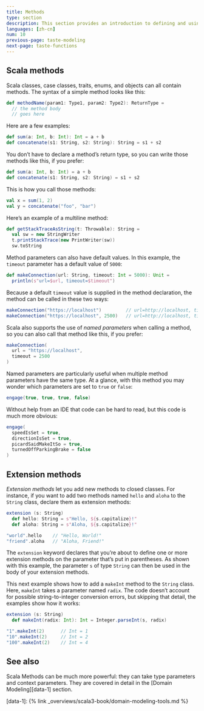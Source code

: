 ```yaml
---
title: Methods
type: section
description: This section provides an introduction to defining and using methods in Scala 3.
languages: [zh-cn]
num: 10
previous-page: taste-modeling
next-page: taste-functions
---
```



## Scala methods

Scala classes, case classes, traits, enums, and objects can all contain methods.
The syntax of a simple method looks like this:

```scala
def methodName(param1: Type1, param2: Type2): ReturnType =
  // the method body
  // goes here
```

Here are a few examples:

```scala
def sum(a: Int, b: Int): Int = a + b
def concatenate(s1: String, s2: String): String = s1 + s2
```

You don’t have to declare a method’s return type, so you can write those methods like this, if you prefer:

```scala
def sum(a: Int, b: Int) = a + b
def concatenate(s1: String, s2: String) = s1 + s2
```

This is how you call those methods:

```scala
val x = sum(1, 2)
val y = concatenate("foo", "bar")
```

Here’s an example of a multiline method:

```scala
def getStackTraceAsString(t: Throwable): String =
  val sw = new StringWriter
  t.printStackTrace(new PrintWriter(sw))
  sw.toString
```

Method parameters can also have default values.
In this example, the `timeout` parameter has a default value of `5000`:

```scala
def makeConnection(url: String, timeout: Int = 5000): Unit =
  println(s"url=$url, timeout=$timeout")
```

Because a default `timeout` value is supplied in the method declaration, the method can be called in these two ways:

```scala
makeConnection("https://localhost")         // url=http://localhost, timeout=5000
makeConnection("https://localhost", 2500)   // url=http://localhost, timeout=2500
```

Scala also supports the use of _named parameters_ when calling a method, so you can also call that method like this, if you prefer:

```scala
makeConnection(
  url = "https://localhost",
  timeout = 2500
)
```

Named parameters are particularly useful when multiple method parameters have the same type.
At a glance, with this method you may wonder which parameters are set to `true` or `false`:

```scala
engage(true, true, true, false)
```

Without help from an IDE that code can be hard to read, but this code is much more obvious:

```scala
engage(
  speedIsSet = true,
  directionIsSet = true,
  picardSaidMakeItSo = true,
  turnedOffParkingBrake = false
)
```



## Extension methods

_Extension methods_ let you add new methods to closed classes.
For instance, if you want to add two methods named `hello` and `aloha` to the `String` class, declare them as extension methods:

```scala
extension (s: String)
  def hello: String = s"Hello, ${s.capitalize}!"
  def aloha: String = s"Aloha, ${s.capitalize}!"

"world".hello    // "Hello, World!"
"friend".aloha   // "Aloha, Friend!"
```

The `extension` keyword declares that you’re about to define one or more extension methods on the parameter that’s put in parentheses.
As shown with this example, the parameter `s` of type `String` can then be used in the body of your extension methods.

This next example shows how to add a `makeInt` method to the `String` class.
Here, `makeInt` takes a parameter named `radix`.
The code doesn’t account for possible string-to-integer conversion errors, but skipping that detail, the examples show how it works:

```scala
extension (s: String)
  def makeInt(radix: Int): Int = Integer.parseInt(s, radix)

"1".makeInt(2)      // Int = 1
"10".makeInt(2)     // Int = 2
"100".makeInt(2)    // Int = 4
```



## See also

Scala Methods can be much more powerful: they can take type parameters and context parameters.
They are covered in detail in the [Domain Modeling][data-1] section.



[data-1]: {% link _overviews/scala3-book/domain-modeling-tools.md %}
